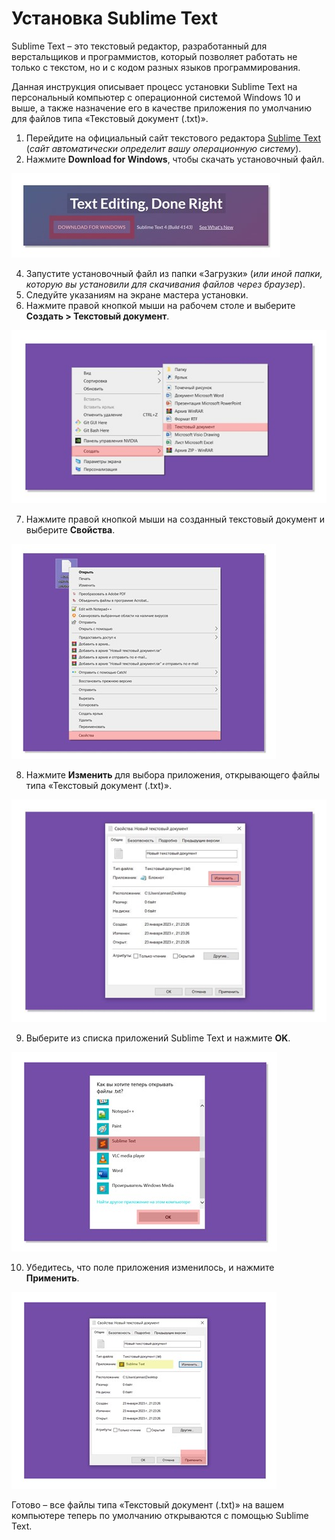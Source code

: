 # Установка Sublime Text

Sublime Text – это текстовый редактор, разработанный для верстальщиков и программистов, который позволяет работать не только с текстом, но и с кодом разных языков программирования.

Данная инструкция описывает процесс установки Sublime Text на персональный компьютер с операционной системой Windows 10 и выше, а также назначение его в качестве приложения по умолчанию для файлов типа «Текстовый документ (.txt)».

1. Перейдите на официальный сайт текстового редактора [Sublime Text](https://www.sublimetext.com/) (_сайт автоматически определит вашу операционную систему_).
2. Нажмите **Download for Windows**, чтобы скачать установочный файл.

![скачать установочный файл для Windows](/media/subl-short1.jpg)
   
4. Запустите установочный файл из папки «Загрузки» (_или иной папки, которую вы установили для скачивания файлов через браузер_).
5. Следуйте указаниям на экране мастера установки.
6. Нажмите правой кнопкой мыши на рабочем столе и выберите **Создать > Текстовый документ**.

![создать текстовый документ](/media/subl-short2.jpg)
   
7. Нажмите правой кнопкой мыши на созданный текстовый документ и выберите **Свойства**.

![открыть свойства файла](/media/subl-short3.jpg)
   
8. Нажмите **Изменить** для выбора приложения, открывающего файлы типа «Текстовый документ (.txt)».

![изменить приложение для файла](/media/subl-short4.jpg)
   
9. Выберите из списка приложений Sublime Text и нажмите **OK**.

![выбрать приложение sublime text](/media/subl-short5.jpg)
   
10. Убедитесь, что поле приложения изменилось, и нажмите **Применить**.

![применить настройки к файлу](/media/subl-short6.jpg)

Готово – все файлы типа «Текстовый документ (.txt)» на вашем компьютере теперь по умолчанию открываются с помощью Sublime Text.
